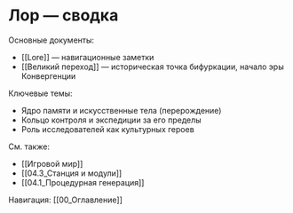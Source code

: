 # Лор — сводка

Основные документы:
- [[Lore]] — навигационные заметки
- [[Великий переход]] — историческая точка бифуркации, начало эры Конвергенции

Ключевые темы:
- Ядро памяти и искусственные тела (перерождение)
- Кольцо контроля и экспедиции за его пределы
- Роль исследователей как культурных героев

См. также:
- [[Игровой мир]]
- [[04.3_Станция и модули]]
- [[04.1_Процедурная генерация]]

Навигация: [[00_Оглавление]]
